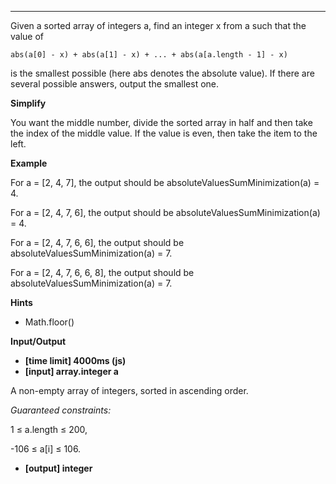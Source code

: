 
---
Given a sorted array of integers a, find an integer x from a such that the value of

    abs(a[0] - x) + abs(a[1] - x) + ... + abs(a[a.length - 1] - x)
is the smallest possible (here abs denotes the absolute value).
If there are several possible answers, output the smallest one.

**Simplify**

You want the middle number, divide the sorted array in half and then take the index of the middle value. If the value is even, then take the item to the left.

**Example**

For a = [2, 4, 7], the output should be
absoluteValuesSumMinimization(a) = 4.

For a = [2, 4, 7, 6], the output should be
absoluteValuesSumMinimization(a) = 4.

For a = [2, 4, 7, 6, 6], the output should be
absoluteValuesSumMinimization(a) = 7.

For a = [2, 4, 7, 6, 6, 8], the output should be
absoluteValuesSumMinimization(a) = 7.

**Hints**
-   Math.floor()

**Input/Output**

- **[time limit] 4000ms (js)**
- **[input] array.integer a**

A non-empty array of integers, sorted in ascending order.

*Guaranteed constraints:*

1 ≤ a.length ≤ 200,

-106 ≤ a[i] ≤ 106.

- **[output] integer**